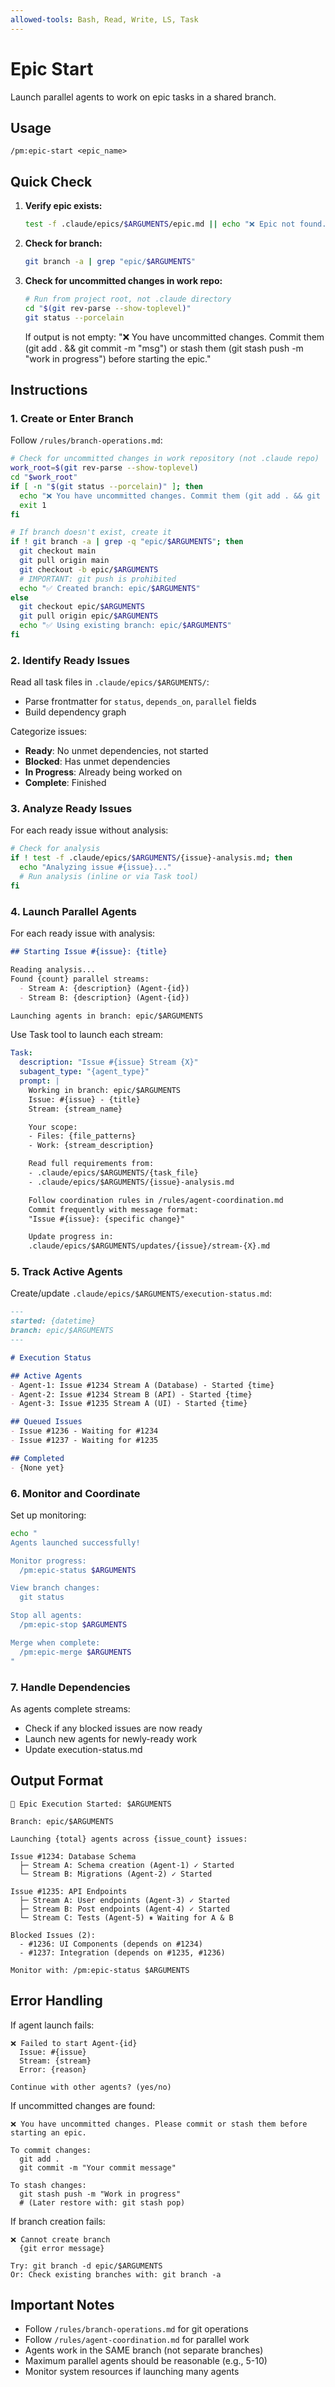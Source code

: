 ```yaml
---
allowed-tools: Bash, Read, Write, LS, Task
---
```


# Epic Start

Launch parallel agents to work on epic tasks in a shared branch.

## Usage
```
/pm:epic-start <epic_name>
```

## Quick Check

1. **Verify epic exists:**
   ```bash
   test -f .claude/epics/$ARGUMENTS/epic.md || echo "❌ Epic not found. Run: /pm:prd-parse $ARGUMENTS"
   ```

2. **Check for branch:**
   ```bash
   git branch -a | grep "epic/$ARGUMENTS"
   ```

3. **Check for uncommitted changes in work repo:**
   ```bash
   # Run from project root, not .claude directory
   cd "$(git rev-parse --show-toplevel)"
   git status --porcelain
   ```
   If output is not empty: "❌ You have uncommitted changes. Commit them (git add . && git commit -m \"msg\") or stash them (git stash push -m \"work in progress\") before starting the epic."

## Instructions

### 1. Create or Enter Branch

Follow `/rules/branch-operations.md`:

```bash
# Check for uncommitted changes in work repository (not .claude repo)
work_root=$(git rev-parse --show-toplevel)
cd "$work_root"
if [ -n "$(git status --porcelain)" ]; then
  echo "❌ You have uncommitted changes. Commit them (git add . && git commit -m \"msg\") or stash them (git stash push -m \"work in progress\") before starting the epic."
  exit 1
fi

# If branch doesn't exist, create it
if ! git branch -a | grep -q "epic/$ARGUMENTS"; then
  git checkout main
  git pull origin main
  git checkout -b epic/$ARGUMENTS
  # IMPORTANT: git push is prohibited
  echo "✅ Created branch: epic/$ARGUMENTS"
else
  git checkout epic/$ARGUMENTS
  git pull origin epic/$ARGUMENTS
  echo "✅ Using existing branch: epic/$ARGUMENTS"
fi
```

### 2. Identify Ready Issues

Read all task files in `.claude/epics/$ARGUMENTS/`:
- Parse frontmatter for `status`, `depends_on`, `parallel` fields
- Build dependency graph

Categorize issues:
- **Ready**: No unmet dependencies, not started
- **Blocked**: Has unmet dependencies
- **In Progress**: Already being worked on
- **Complete**: Finished

### 3. Analyze Ready Issues

For each ready issue without analysis:
```bash
# Check for analysis
if ! test -f .claude/epics/$ARGUMENTS/{issue}-analysis.md; then
  echo "Analyzing issue #{issue}..."
  # Run analysis (inline or via Task tool)
fi
```

### 4. Launch Parallel Agents

For each ready issue with analysis:

```markdown
## Starting Issue #{issue}: {title}

Reading analysis...
Found {count} parallel streams:
  - Stream A: {description} (Agent-{id})
  - Stream B: {description} (Agent-{id})

Launching agents in branch: epic/$ARGUMENTS
```

Use Task tool to launch each stream:
```yaml
Task:
  description: "Issue #{issue} Stream {X}"
  subagent_type: "{agent_type}"
  prompt: |
    Working in branch: epic/$ARGUMENTS
    Issue: #{issue} - {title}
    Stream: {stream_name}

    Your scope:
    - Files: {file_patterns}
    - Work: {stream_description}

    Read full requirements from:
    - .claude/epics/$ARGUMENTS/{task_file}
    - .claude/epics/$ARGUMENTS/{issue}-analysis.md

    Follow coordination rules in /rules/agent-coordination.md
    Commit frequently with message format:
    "Issue #{issue}: {specific change}"

    Update progress in:
    .claude/epics/$ARGUMENTS/updates/{issue}/stream-{X}.md
```

### 5. Track Active Agents

Create/update `.claude/epics/$ARGUMENTS/execution-status.md`:

```markdown
---
started: {datetime}
branch: epic/$ARGUMENTS
---

# Execution Status

## Active Agents
- Agent-1: Issue #1234 Stream A (Database) - Started {time}
- Agent-2: Issue #1234 Stream B (API) - Started {time}
- Agent-3: Issue #1235 Stream A (UI) - Started {time}

## Queued Issues
- Issue #1236 - Waiting for #1234
- Issue #1237 - Waiting for #1235

## Completed
- {None yet}
```

### 6. Monitor and Coordinate

Set up monitoring:
```bash
echo "
Agents launched successfully!

Monitor progress:
  /pm:epic-status $ARGUMENTS

View branch changes:
  git status

Stop all agents:
  /pm:epic-stop $ARGUMENTS

Merge when complete:
  /pm:epic-merge $ARGUMENTS
"
```

### 7. Handle Dependencies

As agents complete streams:
- Check if any blocked issues are now ready
- Launch new agents for newly-ready work
- Update execution-status.md

## Output Format

```
🚀 Epic Execution Started: $ARGUMENTS

Branch: epic/$ARGUMENTS

Launching {total} agents across {issue_count} issues:

Issue #1234: Database Schema
  ├─ Stream A: Schema creation (Agent-1) ✓ Started
  └─ Stream B: Migrations (Agent-2) ✓ Started

Issue #1235: API Endpoints
  ├─ Stream A: User endpoints (Agent-3) ✓ Started
  ├─ Stream B: Post endpoints (Agent-4) ✓ Started
  └─ Stream C: Tests (Agent-5) ⏸ Waiting for A & B

Blocked Issues (2):
  - #1236: UI Components (depends on #1234)
  - #1237: Integration (depends on #1235, #1236)

Monitor with: /pm:epic-status $ARGUMENTS
```

## Error Handling

If agent launch fails:
```
❌ Failed to start Agent-{id}
  Issue: #{issue}
  Stream: {stream}
  Error: {reason}

Continue with other agents? (yes/no)
```

If uncommitted changes are found:
```
❌ You have uncommitted changes. Please commit or stash them before starting an epic.

To commit changes:
  git add .
  git commit -m "Your commit message"

To stash changes:
  git stash push -m "Work in progress"
  # (Later restore with: git stash pop)
```

If branch creation fails:
```
❌ Cannot create branch
  {git error message}

Try: git branch -d epic/$ARGUMENTS
Or: Check existing branches with: git branch -a
```

## Important Notes

- Follow `/rules/branch-operations.md` for git operations
- Follow `/rules/agent-coordination.md` for parallel work
- Agents work in the SAME branch (not separate branches)
- Maximum parallel agents should be reasonable (e.g., 5-10)
- Monitor system resources if launching many agents
